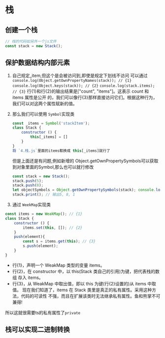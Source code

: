 # 栈

## 创建一个栈

```js
// 栈的代码如另外一个js文件
const stack = new Stack();
```

## 保护数据结构内部元素

1. 自己规定_item,但这个是会被访问到,即使是规定下划线不访问
    可以通过
    `console.log(Object.getOwnPropertyNames(stack)); // {1}`
    `console.log(Object.keys(stack)); // {2}`
    `console.log(stack.items); // {3}`
    行{1}和行{2}的输出结果是["count", "items"]。这表示 count 和 items 属性是公开 的，我们可以像行{3}那样直接访问它们。根据这种行为，我们可以对这两个属性赋新的值。

2. 那么我们可以使用 `Symbol`实现类

    ```js
    const _items = Symbol('stackItem');
    class Stack {
        constructor () {
            this[_items] = []
        }
    }
    将 `4.栈.js`里面的items都换成 this[_items]就行了
    ```

    但是上面还是有问题,例如新增的 Object.getOwnPropertySymbols可以获取到对象里面的Symbol,那么也可以就行修改

    ```js
    const stack = new Stack();
    stack.push(5);
    stack.push(8);
    let objectSymbols = Object.getOwnPropertySymbols(stack); console.log(objectSymbols.length); // 输出1 console.log(objectSymbols); // [Symbol()] console.log(objectSymbols[0]); // Symbol() stack[objectSymbols[0]].push(1);
    stack.print(); // 输出5, 8, 1
    ```

3. 通过 `WeekMap`实现类

```js
const items = new WeakMap(); // {1}
class Stack {
    constructor () {
        items.set(this, []); // {2}
    }
    push(element){
        const s = items.get(this); // {3}
        s.push(element);
    }
}
```

* 行{1}，声明一个 WeakMap 类型的变量 items。
* 行{2}，在 constructor 中，以 this(Stack 类自己的引用)为键，把代表栈的数组
存入 items。
* 行{3}，从 WeakMap 中取出值，即以 this 为键(行{2}设置的)从 items 中取值。
现在我们知道了，items 在 Stack 类里是真正的私有属性。采用这种方法，代码的可读性 不强，而且在扩展该类时无法继承私有属性。鱼和熊掌不可兼得!

所以这就很需要ts的私有属性了`private`

## 栈可以实现二进制转换

